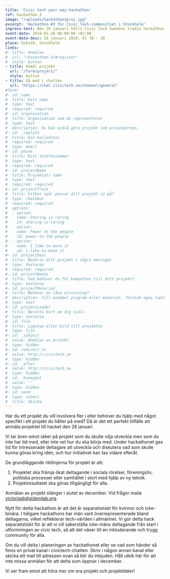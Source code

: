 ```yaml
---
title: 'Civic tech your way-hackathon'
ref: hackathon-3
image: "/uploads/hackathon3proj.jpg"
excerpt: 'Hackathon #3 för Civic Tech-communitiet i Stockholm'
ingress-text: Den 26 januari hålls Civic Tech Swedens tredje hackathon, denna gång i Stockholm! Nu öppnar vi upp för anmälan av  projekt som deltagarna kan introduceras och bidra till under dagen.
event-date: 2019-01-26 00:00:00 +02:00
event-date-desc: 26 januari 2019, kl 10 - 18
place: Goto10, Stockholm
links:
#- title: Anmälan
#  url: "/hackathon-3/#register"
#  style: button
- title: Anmäl projekt
  url: "/form/project/"
  style: button
- title: Gå med i chatten
  url: "https://chat.civictech.se/channel/general"
#form:
#- id: namn
#  title: Ditt namn
#  type: text
#  required: required
#- id: organisation
#  title: Organisation som du representerar
#  type: text
#  description: Du kan också göra projekt som privatperson.
#- id: _replyto
#  title: Din mailadress
#  required: required
#  type: email
#- id: phone
#  title: Ditt telefonnummer
#  type: text
#  required: required
#- id: projectName
#  title: Projektets namn
#  type: text
#  required: required
#- id: projectTrack
#  title: Vilket spår passar ditt projekt in på?
#  type: checkbox
#  required: required
#  options:
#  - option: 
#    name: Sharing is caring
#    id: sharing-is-caring
#  - option: 
#    name: Power to the people
#    id: power-to-the-people
#  - option: 
#    name: I like to move it
#    id: i-like-to-move-it
#- id: projectDesc
#  title: Beskriv ditt projekt i några meningar
#  type: textarea
#  required: required
#- id: projectNeeds
#  title: Vad behöver du för kompetens till ditt projekt?
#  type: textarea
#- id: projectMaterial
#  title: Behöver du låna utrustning?
#  description: Till exempel program eller material, förutom egna laptops?
#  type: text
#- id: projectLeader
#  title: Berätta kort om dig själv
#  type: textarea
#- id: file
#  title: Logotyp eller bild till projektet
#  type: file
#- id: _subject
#  value: Anmälan av projekt
#  type: hidden
#- id: redirect_to
#  value: http://civictech.se
#  type: hidden
#- id: _after
#  value: http://civictech.se
#  type: hidden
#- id: _honeypot
#  value: ''
#  type: hidden
#- id: send
#  type: submit
#  title: Skicka
---
```


Har du ett projekt du vill involvera fler i eller behöver du hjälp med något specfikt i ett projekt du håller på med? Då är det ett perfekt tillfälle att anmäla projektet till hacket den 26 januari.

Vi tar även emot idéer på projekt som du skulle vilja  utveckla men som du inte har tid med, eller inte vet hur du ska börja med. Under hackathonet ges tid för intresserade deltagare att utveckla och diskutera vad som skulle kunna göras kring idén, och hur initiativet kan tas vidare efteråt.

De grundläggande riktlinjerna för projekt är att:  
1. Projektet ska främja ökat deltagande i sociala rörelser, föreningsliv, politiska processer eller samhället i stort med hjälp av ny teknik.
2. Projektresultatet ska göras tillgängligt för alla.

Anmälan av projekt stänger i slutet av december. Vid frågor maila <a href="mailto:victoria@digidemlab.org">victoria@digidemlab.org</a>.

Nytt för detta hackathon är att det är separatistiskt för kvinnor och icke-binära. I tidigare hackathons har män varit överrepresenterade bland deltagarna, vilket reflekterar tech-världen i allmänhet. Vi gör detta hack separatistiskt för är att vi vill säkerställa icke-mäns deltagande från start i utformningen av civic tech, så att det växer till en inkluderande och trygg community för alla. 

Om du vill delta i planeringen av hackathonet eller se vad som händer så finns en privat kanal i civictech-chatten. Skriv i någon annan kanal eller skicka ett mail till adressen ovan så blir du inbjuden. Håll utkik här för att inte missa anmälan för att delta som öppnar i december.

Vi ser fram emot att höra mer om era projekt och projektidéer! 
